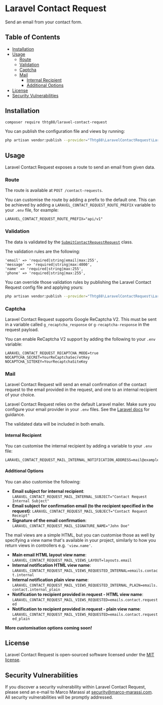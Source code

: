 # Laravel Contact Request

Send an email from your contact form.

## Table of Contents

* [Installation](#installation)
* [Usage](#usage)
    * [Route](#route)
    * [Validation](#validation)
    * [Captcha](#captcha)
    * [Mail](#mail)
        * [Internal Recipient](#internal-recipient)
        * [Additional Options](#additional-options)
* [License](#license)
* [Security Vulnerabilities](#security-vulnerabilities)

## Installation

``` bash
composer require thtg88/laravel-contact-request
```

You can publish the configuration file and views by running:
```bash
php artisan vendor:publish --provider="Thtg88\LaravelContactRequest\LaravelContactRequestServiceProvider"
```

## Usage

Laravel Contact Request exposes a route to send an email from given data.

### Route

The route is available at `POST /contact-requests`.

You can customise the route by adding a prefix to the default one. This can be achieved by adding a `LARAVEL_CONTACT_REQUEST_ROUTE_PREFIX` variable to your `.env` file, for example:
```
LARAVEL_CONTACT_REQUEST_ROUTE_PREFIX="api/v1"
```

### Validation

The data is validated by the [`SubmitContactRequestRequest`](src/Http/Requests/SubmitContactRequestRequest) class.

The validation rules are the following:
```
'email' => 'required|string|email|max:255',
'message' => 'required|string|max:4000',
'name' => 'required|string|max:255',
'phone' => 'required|string|max:255',
```

You can override those validation rules by publishing the Laravel Contact Request config file and applying yours:
```bash
php artisan vendor:publish --provider="Thtg88\LaravelContactRequest\LaravelContactRequestServiceProvider" --tag="laravel-contact-request-config"
```

### Captcha

Laravel Contact Request supports Google ReCaptcha V2. This must be sent in a variable called `g_recaptcha_response` or `g-recaptcha-response` in the request payload.

You can enable ReCaptcha V2 support by adding the following to your `.env` variable:
```
LARAVEL_CONTACT_REQUEST_RECAPTCHA_MODE=true
NOCAPTCHA_SECRET=YourReCaptchaSecretKey
NOCAPTCHA_SITEKEY=YourRecaptchaSiteKey
```

### Mail

Laravel Contact Request will send an email confirmation of the contact request to the email provided in the request, and one to an internal recipient of your choice.

Laravel Contact Request relies on the default Laravel mailer. Make sure you configure your email provider in your `.env` files. See the [Laravel docs](https://laravel.com/docs/7.x/mail) for guidance.

The validated data will be included in both emails.

#### Internal Recipient

You can customise the internal recipient by adding a variable to your `.env` file:
```
LARAVEL_CONTACT_REQUEST_MAIL_INTERNAL_NOTIFICATION_ADDRESS=mail@example.com
```

#### Additional Options

You can also customise the following:
- **Email subject for internal recipient**: `LARAVEL_CONTACT_REQUEST_MAIL_INTERNAL_SUBJECT="Contact Request Internal Subject"`
- **Email subject for confirmation email (to the recipient specified in the request)**: `LARAVEL_CONTACT_REQUEST_MAIL_SUBJECT="Contact Request Receipt"`
- **Signature of the email confirmation**: `LARAVEL_CONTACT_REQUEST_MAIL_SIGNATURE_NAME="John Doe"`

The mail views are a simple HTML, but you can customise those as well by specifying a view name that's available in your project, similarly to how you return views in controllers e.g. `'view.name'`.

- **Main email HTML layout view name**: `LARAVEL_CONTACT_REQUEST_MAIL_VIEWS_LAYOUT=layouts.email`
- **Internal notification HTML view name**: `LARAVEL_CONTACT_REQUEST_MAIL_VIEWS_REQUESTED_INTERNAL=emails.contact.internal`
- **Internal notification plain view name**: `LARAVEL_CONTACT_REQUEST_MAIL_VIEWS_REQUESTED_INTERNAL_PLAIN=emails.contact.internal_plain`
- **Notification to recipient provided in request - HTML view name**: `LARAVEL_CONTACT_REQUEST_MAIL_VIEWS_REQUESTED=emails.contact.requested`
- **Notification to recipient provided in request - plain view name**: `LARAVEL_CONTACT_REQUEST_MAIL_VIEWS_REQUESTED=emails.contact.requested_plain`

**More customisation options coming soon!**

## License

Laravel Contact Request is open-sourced software licensed under the [MIT license](https://opensource.org/licenses/MIT).

## Security Vulnerabilities

If you discover a security vulnerability within Laravel Contact Request, please send an e-mail to Marco Marassi at security@marco-marassi.com. All security vulnerabilities will be promptly addressed.
